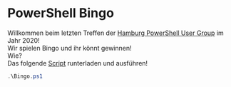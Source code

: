 # PowerShell Bingo

Willkommen beim letzten Treffen der [Hamburg PowerShell User Group](https://www.meetup.com/Hamburg-PowerShell-User-Group) im Jahr 2020!
<br/>
Wir spielen Bingo und ihr könnt gewinnen!
<br/>
Wie?
<br/>
Das folgende [Script](https://raw.githubusercontent.com/Hamburg-PowerShell-User-Group/powershell_bingo/main/Frontend/Bingo.ps1) runterladen und ausführen!

```PowerShell
.\Bingo.ps1
```
